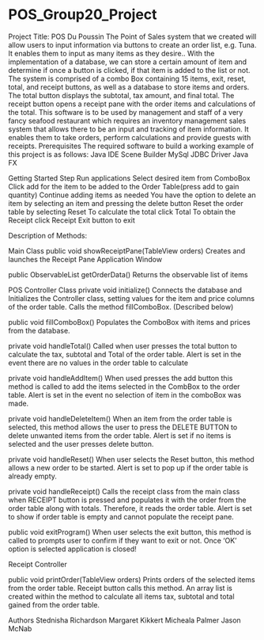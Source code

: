 # POS_Group20_Project
Project Title: POS Du Poussin
The Point of Sales system that we created will allow users to input information via buttons to create an order list, e.g. Tuna. It enables them to input as many items as they desire.. With the implementation of a database, we can store a certain amount of item and determine if once a button is clicked, if that item is added to the list or not. The system is comprised of a combo Box containing 15 items, exit, reset, total, and receipt buttons, as well as a database to store items and orders. The total button displays the subtotal, tax amount, and final total. The receipt button opens a receipt pane with the order items and calculations of the total. This software is to be used by management and staff of a very fancy seafood restaurant which requires an inventory management sales system that allows there to be an input and tracking of item information. It enables them to take orders, perform calculations and provide guests with receipts.
Prerequisites
The required software to build a working example of this project is as follows:
Java IDE 
 Scene Builder
MySql
JDBC Driver
Java FX

Getting Started
Step
Run applications 
Select desired item from ComboBox 
Click add for the item to be added to the Order Table(press add to gain quantity)
Continue adding items as needed
You have the option to delete an item by selecting an item and pressing the delete button
Reset the order table by selecting Reset
To calculate the total click Total
To obtain the Receipt click Receipt
Exit button to exit 


Description of Methods:

Main Class
public void showReceiptPane(TableView<Item> orders)
Creates and launches the Receipt Pane Application Window

public ObservableList<Item> getOrderData()
Returns the observable list of items


POS Controller Class
private void initialize()
Connects the database and Initializes the Controller class, setting values for the item and price columns of the order table.
Calls the method fillComboBox. (Described below)

public void fillComboBox()
Populates the ComboBox with items and prices from the database.


private void handleTotal()
Called when user presses the total button to calculate the tax, subtotal and Total of the order table.
Alert is set in the event there are no values in the order table to calculate

private void handleAddItem()
When used presses the add button this method is called to add the items selected in the CombBox to the order table. Alert is set in the event no selection of item in the comboBox was made.

private void handleDeleteItem()
When an item from the order table is selected, this method allows the user to press the DELETE BUTTON to delete unwanted items from the order table.
Alert is set if no items is selected and the user presses delete button.

private void handleReset()
When user selects the Reset button, this method allows a new order to be started.
Alert is set to pop up if the order table is already empty.

private void handleReceipt()
Calls the receipt class from the main class when RECEIPT button is pressed and populates it with the order from the order table along with totals. Therefore, it reads the order table.
Alert is set to show if order table is empty and cannot populate the receipt pane.

public void exitProgram()
When user selects the exit button, this method is called to prompts user to confirm if they want to exit 
or not. Once ‘OK’ option is selected application is closed!


Receipt Controller 

public void printOrder(TableView<Item> orders)
Prints orders of the selected items from the order table. Receipt button calls this method.
 An array list is created within the method  to calculate all items tax, subtotal and total gained from the order table.


Authors
Stednisha Richardson
Margaret Kikkert
Micheala Palmer
Jason McNab

